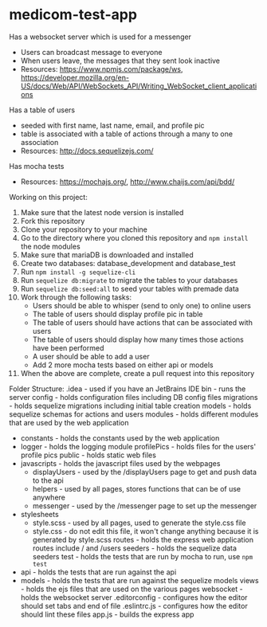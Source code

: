 # medicom-test-app

Has a websocket server which is used for a messenger
* Users can broadcast message to everyone
* When users leave, the messages that they sent look inactive
* Resources: https://www.npmjs.com/package/ws, https://developer.mozilla.org/en-US/docs/Web/API/WebSockets_API/Writing_WebSocket_client_applications

Has a table of users
* seeded with first name, last name, email, and profile pic
* table is associated with a table of actions through a many to one association
* Resources: http://docs.sequelizejs.com/

Has mocha tests
* Resources: https://mochajs.org/, http://www.chaijs.com/api/bdd/

Working on this project:
1. Make sure that the latest node version is installed
2. Fork this repository
3. Clone your repository to your machine
4. Go to the directory where you cloned this repository and ```npm install``` the node modules
5. Make sure that mariaDB is downloaded and installed
6. Create two databases: database_development and database_test
7. Run ```npm install -g sequelize-cli```
8. Run ```sequelize db:migrate``` to migrate the tables to your databases
9. Run ```sequelize db:seed:all``` to seed your tables with premade data
10. Work through the following tasks:
    - Users should be able to whisper (send to only one) to online users
    - The table of users should display profile pic in table
    - The table of users should have actions that can be associated with users
    - The table of users should display how many times those actions have been performed
    - A user should be able to add a user
    - Add 2 more mocha tests based on either api or models
11. When the above are complete, create a pull request into this repository

Folder Structure:
.idea - used if you have an JetBrains IDE
bin - runs the server
config - holds configuration files including DB config files
migrations - holds sequelize migrations including initial table creation
models - holds sequelize schemas for actions and users
modules - holds different modules that are used by the web application
- constants - holds the constants used by the web application
- logger - holds the logging module
profilePics - holds files for the users' profile pics
public - holds static web files
- javascripts - holds the javascript files used by the webpages
  - displayUsers - used by the /displayUsers page to get and push data to the api
  - helpers - used by all pages, stores functions that can be of use anywhere
  - messenger - used by the /messenger page to set up the messenger
- stylesheets
  - style.scss - used by all pages, used to generate the style.css file
  - style.css - do not edit this file, it won't change anything because it is generated by style.scss
routes - holds the express web application routes include / and /users
seeders - holds the sequelize data seeders
test - holds the tests that are run by mocha to run, use ```npm test```
- api - holds the tests that are run against the api
- models - holds the tests that are run against the sequelize models
views - holds the ejs files that are used on the various pages
websocket - holds the websocket server
.editorconfig - configures how the editor should set tabs and end of file
.eslintrc.js - configures how the editor should lint these files
app.js - builds the express app
